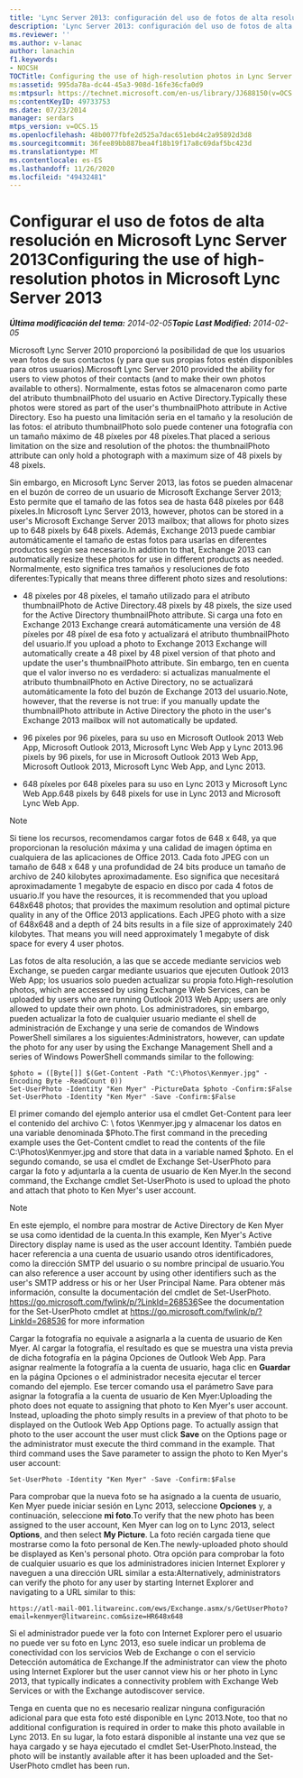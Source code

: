 ```yaml
---
title: 'Lync Server 2013: configuración del uso de fotos de alta resolución'
description: 'Lync Server 2013: configuración del uso de fotos de alta resolución.'
ms.reviewer: ''
ms.author: v-lanac
author: lanachin
f1.keywords:
- NOCSH
TOCTitle: Configuring the use of high-resolution photos in Lync Server 2013
ms:assetid: 995da78a-dc44-45a3-908d-16fe36cfa0d9
ms:mtpsurl: https://technet.microsoft.com/en-us/library/JJ688150(v=OCS.15)
ms:contentKeyID: 49733753
ms.date: 07/23/2014
manager: serdars
mtps_version: v=OCS.15
ms.openlocfilehash: 48b0077fbfe2d525a7dac651ebd4c2a95892d3d8
ms.sourcegitcommit: 36fee89bb887bea4f18b19f17a8c69daf5bc423d
ms.translationtype: MT
ms.contentlocale: es-ES
ms.lasthandoff: 11/26/2020
ms.locfileid: "49432481"
---
```

# <a name="configuring-the-use-of-high-resolution-photos-in-microsoft-lync-server-2013"></a><span data-ttu-id="a0149-103">Configurar el uso de fotos de alta resolución en Microsoft Lync Server 2013</span><span class="sxs-lookup"><span data-stu-id="a0149-103">Configuring the use of high-resolution photos in Microsoft Lync Server 2013</span></span>

<div data-xmlns="http://www.w3.org/1999/xhtml">

<div class="topic" data-xmlns="http://www.w3.org/1999/xhtml" data-msxsl="urn:schemas-microsoft-com:xslt" data-cs="https://msdn.microsoft.com/">

<div data-asp="https://msdn2.microsoft.com/asp">



</div>

<div id="mainSection">

<div id="mainBody"><span data-ttu-id="a0149-104">

<span> </span></span><span class="sxs-lookup"><span data-stu-id="a0149-104">

<span> </span></span></span>

<span data-ttu-id="a0149-105">_**Última modificación del tema:** 2014-02-05_</span><span class="sxs-lookup"><span data-stu-id="a0149-105">_**Topic Last Modified:** 2014-02-05_</span></span>

<span data-ttu-id="a0149-106">Microsoft Lync Server 2010 proporcionó la posibilidad de que los usuarios vean fotos de sus contactos (y para que sus propias fotos estén disponibles para otros usuarios).</span><span class="sxs-lookup"><span data-stu-id="a0149-106">Microsoft Lync Server 2010 provided the ability for users to view photos of their contacts (and to make their own photos available to others).</span></span> <span data-ttu-id="a0149-107">Normalmente, estas fotos se almacenaron como parte del atributo thumbnailPhoto del usuario en Active Directory.</span><span class="sxs-lookup"><span data-stu-id="a0149-107">Typically these photos were stored as part of the user's thumbnailPhoto attribute in Active Directory.</span></span> <span data-ttu-id="a0149-108">Eso ha puesto una limitación seria en el tamaño y la resolución de las fotos: el atributo thumbnailPhoto solo puede contener una fotografía con un tamaño máximo de 48 píxeles por 48 píxeles.</span><span class="sxs-lookup"><span data-stu-id="a0149-108">That placed a serious limitation on the size and resolution of the photos: the thumbnailPhoto attribute can only hold a photograph with a maximum size of 48 pixels by 48 pixels.</span></span>

<span data-ttu-id="a0149-109">Sin embargo, en Microsoft Lync Server 2013, las fotos se pueden almacenar en el buzón de correo de un usuario de Microsoft Exchange Server 2013; Esto permite que el tamaño de las fotos sea de hasta 648 píxeles por 648 píxeles.</span><span class="sxs-lookup"><span data-stu-id="a0149-109">In Microsoft Lync Server 2013, however, photos can be stored in a user's Microsoft Exchange Server 2013 mailbox; that allows for photo sizes up to 648 pixels by 648 pixels.</span></span> <span data-ttu-id="a0149-110">Además, Exchange 2013 puede cambiar automáticamente el tamaño de estas fotos para usarlas en diferentes productos según sea necesario.</span><span class="sxs-lookup"><span data-stu-id="a0149-110">In addition to that, Exchange 2013 can automatically resize these photos for use in different products as needed.</span></span> <span data-ttu-id="a0149-111">Normalmente, esto significa tres tamaños y resoluciones de foto diferentes:</span><span class="sxs-lookup"><span data-stu-id="a0149-111">Typically that means three different photo sizes and resolutions:</span></span>

  - <span data-ttu-id="a0149-112">48 píxeles por 48 píxeles, el tamaño utilizado para el atributo thumbnailPhoto de Active Directory.</span><span class="sxs-lookup"><span data-stu-id="a0149-112">48 pixels by 48 pixels, the size used for the Active Directory thumbnailPhoto attribute.</span></span> <span data-ttu-id="a0149-113">Si carga una foto en Exchange 2013 Exchange creará automáticamente una versión de 48 píxeles por 48 píxel de esa foto y actualizará el atributo thumbnailPhoto del usuario.</span><span class="sxs-lookup"><span data-stu-id="a0149-113">If you upload a photo to Exchange 2013 Exchange will automatically create a 48 pixel by 48 pixel version of that photo and update the user's thumbnailPhoto attribute.</span></span> <span data-ttu-id="a0149-114">Sin embargo, ten en cuenta que el valor inverso no es verdadero: si actualizas manualmente el atributo thumbnailPhoto en Active Directory, no se actualizará automáticamente la foto del buzón de Exchange 2013 del usuario.</span><span class="sxs-lookup"><span data-stu-id="a0149-114">Note, however, that the reverse is not true: if you manually update the thumbnailPhoto attribute in Active Directory the photo in the user's Exchange 2013 mailbox will not automatically be updated.</span></span>

  - <span data-ttu-id="a0149-115">96 píxeles por 96 píxeles, para su uso en Microsoft Outlook 2013 Web App, Microsoft Outlook 2013, Microsoft Lync Web App y Lync 2013.</span><span class="sxs-lookup"><span data-stu-id="a0149-115">96 pixels by 96 pixels, for use in Microsoft Outlook 2013 Web App, Microsoft Outlook 2013, Microsoft Lync Web App, and Lync 2013.</span></span>

  - <span data-ttu-id="a0149-116">648 píxeles por 648 píxeles para su uso en Lync 2013 y Microsoft Lync Web App.</span><span class="sxs-lookup"><span data-stu-id="a0149-116">648 pixels by 648 pixels for use in Lync 2013 and Microsoft Lync Web App.</span></span>

<div>


> [!NOTE]  
> <span data-ttu-id="a0149-p104">Si tiene los recursos, recomendamos cargar fotos de 648 x 648, ya que proporcionan la resolución máxima y una calidad de imagen óptima en cualquiera de las aplicaciones de Office 2013. Cada foto JPEG con un tamaño de 648 x 648 y una profundidad de 24 bits produce un tamaño de archivo de 240 kilobytes aproximadamente. Eso significa que necesitará aproximadamente 1 megabyte de espacio en disco por cada 4 fotos de usuario.</span><span class="sxs-lookup"><span data-stu-id="a0149-p104">If you have the resources, it is recommended that you upload 648x648 photos; that provides the maximum resolution and optimal picture quality in any of the Office 2013 applications. Each JPEG photo with a size of 648x648 and a depth of 24 bits results in a file size of approximately 240 kilobytes. That means you will need approximately 1 megabyte of disk space for every 4 user photos.</span></span>



</div>

<span data-ttu-id="a0149-120">Las fotos de alta resolución, a las que se accede mediante servicios web Exchange, se pueden cargar mediante usuarios que ejecuten Outlook 2013 Web App; los usuarios solo pueden actualizar su propia foto.</span><span class="sxs-lookup"><span data-stu-id="a0149-120">High-resolution photos, which are accessed by using Exchange Web Services, can be uploaded by users who are running Outlook 2013 Web App; users are only allowed to update their own photo.</span></span> <span data-ttu-id="a0149-121">Los administradores, sin embargo, pueden actualizar la foto de cualquier usuario mediante el shell de administración de Exchange y una serie de comandos de Windows PowerShell similares a los siguientes:</span><span class="sxs-lookup"><span data-stu-id="a0149-121">Administrators, however, can update the photo for any user by using the Exchange Management Shell and a series of Windows PowerShell commands similar to the following:</span></span>

    $photo = ([Byte[]] $(Get-Content -Path "C:\Photos\Kenmyer.jpg" -Encoding Byte -ReadCount 0))
    Set-UserPhoto -Identity "Ken Myer" -PictureData $photo -Confirm:$False
    Set-UserPhoto -Identity "Ken Myer" -Save -Confirm:$False

<span data-ttu-id="a0149-122">El primer comando del ejemplo anterior usa el cmdlet Get-Content para leer el contenido del archivo C: \\ fotos \\Kenmyer.jpg y almacenar los datos en una variable denominada $Photo.</span><span class="sxs-lookup"><span data-stu-id="a0149-122">The first command in the preceding example uses the Get-Content cmdlet to read the contents of the file C:\\Photos\\Kenmyer.jpg and store that data in a variable named $photo.</span></span> <span data-ttu-id="a0149-123">En el segundo comando, se usa el cmdlet de Exchange Set-UserPhoto para cargar la foto y adjuntarla a la cuenta de usuario de Ken Myer.</span><span class="sxs-lookup"><span data-stu-id="a0149-123">In the second command, the Exchange cmdlet Set-UserPhoto is used to upload the photo and attach that photo to Ken Myer's user account.</span></span>

<div>


> [!NOTE]  
> <span data-ttu-id="a0149-124">En este ejemplo, el nombre para mostrar de Active Directory de Ken Myer se usa como identidad de la cuenta.</span><span class="sxs-lookup"><span data-stu-id="a0149-124">In this example, Ken Myer's Active Directory display name is used as the user account Identity.</span></span> <span data-ttu-id="a0149-125">También puede hacer referencia a una cuenta de usuario usando otros identificadores, como la dirección SMTP del usuario o su nombre principal de usuario.</span><span class="sxs-lookup"><span data-stu-id="a0149-125">You can also reference a user account by using other identifiers such as the user's SMTP address or his or her User Principal Name.</span></span> <span data-ttu-id="a0149-126">Para obtener más información, consulte la documentación del cmdlet de Set-UserPhoto. <A href="https://go.microsoft.com/fwlink/p/?linkid=268536">https://go.microsoft.com/fwlink/p/?LinkId=268536</A></span><span class="sxs-lookup"><span data-stu-id="a0149-126">See the documentation for the Set-UserPhoto cmdlet at <A href="https://go.microsoft.com/fwlink/p/?linkid=268536">https://go.microsoft.com/fwlink/p/?LinkId=268536</A> for more information</span></span>



</div>

<span data-ttu-id="a0149-p108">Cargar la fotografía no equivale a asignarla a la cuenta de usuario de Ken Myer. Al cargar la fotografía, el resultado es que se muestra una vista previa de dicha fotografía en la página Opciones de Outlook Web App. Para asignar realmente la fotografía a la cuenta de usuario, haga clic en **Guardar** en la página Opciones o el administrador necesita ejecutar el tercer comando del ejemplo. Ese tercer comando usa el parámetro Save para asignar la fotografía a la cuenta de usuario de Ken Myer:</span><span class="sxs-lookup"><span data-stu-id="a0149-p108">Uploading the photo does not equate to assigning that photo to Ken Myer's user account. Instead, uploading the photo simply results in a preview of that photo to be displayed on the Outlook Web App Options page. To actually assign that photo to the user account the user must click **Save** on the Options page or the administrator must execute the third command in the example. That third command uses the Save parameter to assign the photo to Ken Myer's user account:</span></span>

    Set-UserPhoto -Identity "Ken Myer" -Save -Confirm:$False

<span data-ttu-id="a0149-131">Para comprobar que la nueva foto se ha asignado a la cuenta de usuario, Ken Myer puede iniciar sesión en Lync 2013, seleccione **Opciones** y, a continuación, seleccione **mi foto**.</span><span class="sxs-lookup"><span data-stu-id="a0149-131">To verify that the new photo has been assigned to the user account, Ken Myer can log on to Lync 2013, select **Options**, and then select **My Picture**.</span></span> <span data-ttu-id="a0149-132">La foto recién cargada tiene que mostrarse como la foto personal de Ken.</span><span class="sxs-lookup"><span data-stu-id="a0149-132">The newly-uploaded photo should be displayed as Ken's personal photo.</span></span> <span data-ttu-id="a0149-133">Otra opción para comprobar la foto de cualquier usuario es que los administradores inicien Internet Explorer y naveguen a una dirección URL similar a esta:</span><span class="sxs-lookup"><span data-stu-id="a0149-133">Alternatively, administrators can verify the photo for any user by starting Internet Explorer and navigating to a URL similar to this:</span></span>

    https://atl-mail-001.litwareinc.com/ews/Exchange.asmx/s/GetUserPhoto?email=kenmyer@litwareinc.com&size=HR648x648

<span data-ttu-id="a0149-134">Si el administrador puede ver la foto con Internet Explorer pero el usuario no puede ver su foto en Lync 2013, eso suele indicar un problema de conectividad con los servicios Web de Exchange o con el servicio Detección automática de Exchange.</span><span class="sxs-lookup"><span data-stu-id="a0149-134">If the administrator can view the photo using Internet Explorer but the user cannot view his or her photo in Lync 2013, that typically indicates a connectivity problem with Exchange Web Services or with the Exchange autodiscover service.</span></span>

<span data-ttu-id="a0149-135">Tenga en cuenta que no es necesario realizar ninguna configuración adicional para que esta foto esté disponible en Lync 2013.</span><span class="sxs-lookup"><span data-stu-id="a0149-135">Note, too that no additional configuration is required in order to make this photo available in Lync 2013.</span></span> <span data-ttu-id="a0149-136">En su lugar, la foto estará disponible al instante una vez que se haya cargado y se haya ejecutado el cmdlet Set-UserPhoto.</span><span class="sxs-lookup"><span data-stu-id="a0149-136">Instead, the photo will be instantly available after it has been uploaded and the Set-UserPhoto cmdlet has been run.</span></span>

<span data-ttu-id="a0149-137"></div>

<span> </span>

</div>

</div>

</span><span class="sxs-lookup"><span data-stu-id="a0149-137"></div>

<span> </span>

</div>

</div>

</span></span></div>

